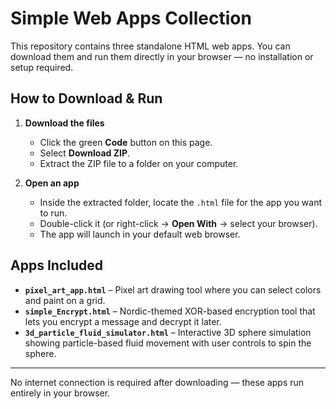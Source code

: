 # Simple Web Apps Collection

This repository contains three standalone HTML web apps. You can download them and run them directly in your browser — no installation or setup required.

## How to Download & Run

1. **Download the files**
   - Click the green **Code** button on this page.
   - Select **Download ZIP**.
   - Extract the ZIP file to a folder on your computer.

2. **Open an app**
   - Inside the extracted folder, locate the `.html` file for the app you want to run.
   - Double-click it (or right-click → **Open With** → select your browser).
   - The app will launch in your default web browser.

## Apps Included

- **`pixel_art_app.html`** – Pixel art drawing tool where you can select colors and paint on a grid.  
- **`simple_Encrypt.html`** – Nordic-themed XOR-based encryption tool that lets you encrypt a message and decrypt it later.  
- **`3d_particle_fluid_simulator.html`** – Interactive 3D sphere simulation showing particle-based fluid movement with user controls to spin the sphere.

---

No internet connection is required after downloading — these apps run entirely in your browser.
